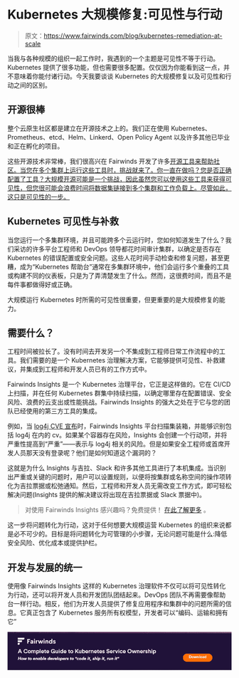 # Kubernetes 大规模修复:可见性与行动

> 原文：<https://www.fairwinds.com/blog/kubernetes-remediation-at-scale>

 当我与各种规模的组织一起工作时，我遇到的一个主题是可见性不等于行动。Kubernetes 提供了很多功能，但也需要很多配置。仅仅因为你能看到这一点，并不意味着你能付诸行动。今天我要谈谈 Kubernetes 的大规模修复以及可见性和行动之间的区别。

## 开源很棒

整个云原生社区都是建立在开源技术之上的。我们正在使用 Kubernetes、Prometheus、etcd、Helm、Linkerd、Open Policy Agent 以及许多其他已毕业和正在孵化的项目。

这些开源技术非常棒，我们很高兴在 Fairwinds 开发了许多[开源工具来帮助社区。当您在多个集群上运行这些工具时，挑战就来了。你一直在做吗？您是否正确配置了工具？大规模开源可能是一个挑战，因此虽然您可以使用这些工具来获得可见性，但您很可能会浪费时间将数据集链接到多个集群和工作负载上。尽管如此，这只是可见性的一步。](https://www.fairwinds.com/open-source-software)

## Kubernetes 可见性与补救

当您运行一个多集群环境，并且可能跨多个云运行时，您如何知道发生了什么？我们采访的许多平台工程师和 DevOps 领导都花时间审计集群，以确定是否存在 Kubernetes 的错误配置或安全问题。这些人花时间手动检查和修复问题，甚至更糟，成为“Kubernetes 帮助台”通常在多集群环境中，他们会运行多个重叠的工具或构建不同的仪表板，只是为了弄清楚发生了什么。然而，这很费时间，而且不是每件事都做得好或正确。

大规模运行 Kubernetes 时所需的可见性很重要，但更重要的是大规模修复的能力。

## 需要什么？

工程时间被拉长了。没有时间去开发另一个不集成到工程师日常工作流程中的工具。我们需要的是一个 Kubernetes 治理解决方案，它能够提供可见性、补救建议，并集成到工程师和开发人员已有的工作方式中。

Fairwinds Insights 是一个 Kubernetes 治理平台，它正是这样做的。它在 CI/CD 上扫描，并在任何 Kubernetes 群集中持续扫描，以确定哪里存在配置错误、安全风险、浪费的云支出或性能挑战。Fairwinds Insights 的强大之处在于它与您的团队已经使用的第三方工具的集成。

例如，当 [log4j CVE 宣布](https://www.fairwinds.com/blog/how-fairwinds-insights-can-help-you-identify-log4j-container-vulnerabilities)时，Fairwinds Insights 平台扫描集装箱，并能够识别包括 log4j 在内的 cv。如果某个容器存在风险，Insights 会创建一个行动项，并将严重性提高到“严重”——表示与 log4j 相关的风险。但是如果安全工程师或首席开发人员那天没有登录呢？他们是如何知道这个漏洞的？

这就是为什么 Insights 与吉拉、Slack 和许多其他工具进行了本机集成。当识别出严重或关键的问题时，用户可以设置规则，以便将按集群或名称空间的操作项转化为吉拉票据或松弛通知。然后，工程师和开发人员无需改变工作方式，即可轻松解决问题(Insights 提供的解决建议将出现在吉拉票据或 Slack 票据中)。

> 对使用 Fairwinds Insights 感兴趣吗？免费提供！ [在此了解更多](https://www.fairwinds.com/coming-soon) 。

这一步将问题转化为行动，这对于任何想要大规模运营 Kubernetes 的组织来说都是必不可少的。目标是将问题转化为可管理的小步骤，无论问题可能是什么:降低安全风险、优化成本或提供护栏。

## 开发与发展的统一

使用像 Fairwinds Insights 这样的 Kubernetes 治理软件不仅可以将可见性转化为行动，还可以将开发人员和开发团队团结起来。DevOps 团队不再需要像帮助台一样行动。相反，他们为开发人员提供了修复应用程序和集群中的问题所需的信息。它真正包含了 Kubernetes 服务所有权模型，开发者可以“编码、运输和拥有它”

[![A Complete Guide to Kubernetes Service Ownership](img/4a2f8c5555ec3fc5fb87af12f68d2123.png)](https://cta-redirect.hubspot.com/cta/redirect/2184645/714735e4-a30a-4cc7-bfd6-b8b9aa67b341)